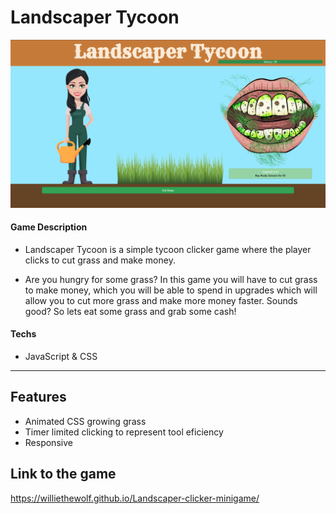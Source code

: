 # Landscaper Tycoon

![Landscaper Tycoon](https://raw.githubusercontent.com/williethewolf/Landscaper-clicker-minigame/main/assets/landscaperscreencap.png)

#### Game Description

- Landscaper Tycoon is a simple tycoon clicker game where the player clicks to cut grass and make money.

- Are you hungry for some grass? In this game you will have to cut grass to make money, which you will be able to spend in upgrades which will allow you to cut more grass and make more money faster. Sounds good? So lets eat some grass and grab some cash!

#### Techs

- JavaScript & CSS
---
## Features
- Animated CSS growing grass
- Timer limited clicking to represent tool eficiency
- Responsive

## Link to the game
https://williethewolf.github.io/Landscaper-clicker-minigame/
